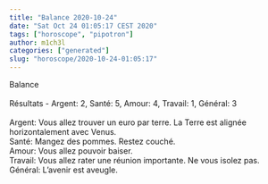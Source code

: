 ```yaml
---
title: "Balance 2020-10-24"
date: "Sat Oct 24 01:05:17 CEST 2020"
tags: ["horoscope", "pipotron"]
author: m1ch3l
categories: ["generated"]
slug: "horoscope/2020-10-24-01:05:17"
---
```


Balance<br>
<br>
Résultats - Argent: 2, Santé: 5, Amour: 4, Travail: 1, Général: 3<br>
<br>
Argent:  Vous allez trouver un euro par terre. La Terre est alignée horizontalement avec Venus.<br>
Santé:   Mangez des pommes. Restez couché.<br>
Amour:   Vous allez pouvoir baiser. <br>
Travail: Vous allez rater une réunion importante. Ne vous isolez pas.<br>
Général: L’avenir est aveugle.<br>
